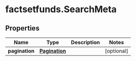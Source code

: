 # factsetfunds.SearchMeta

## Properties

Name | Type | Description | Notes
------------ | ------------- | ------------- | -------------
**pagination** | [**Pagination**](Pagination.md) |  | [optional] 


